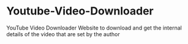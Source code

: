 # Youtube-Video-Downloader
YouTube Video Downloader Website to download and get the internal details of the video that are set by the author 
